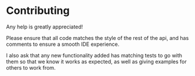 # Contributing

Any help is greatly appreciated!

Please ensure that all code matches the style of the rest of the api, and has comments to ensure a smooth IDE experience.

I also ask that any new functionality added has matching tests to go with them so that we know it works as expected, as well as giving
examples for others to work from.
